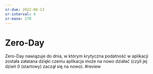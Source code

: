 ```yaml
---
sr-due: 2022-08-13
sr-interval: 4
sr-ease: 270
---
```


# Zero-Day
Zero-Day nawiązuje do dnia, w którym krytyczna podatność w aplikacji została załatana dzięki czemu aplikacja może na nowo działać (czyli jej dzień 0 (startowy) zaczął się na nowo).
#review